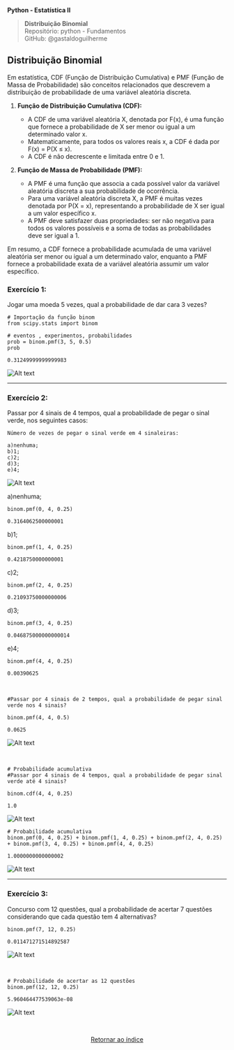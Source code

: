 **Python - Estatística II** 
>**Distribuição Binomial**    
> Repositório: python - Fundamentos  
> GitHub: @gastaldoguilherme
&nbsp;


## Distribuição Binomial




Em estatística, CDF (Função de Distribuição Cumulativa) e PMF (Função de Massa de Probabilidade) são conceitos relacionados que descrevem a distribuição de probabilidade de uma variável aleatória discreta.

1. **Função de Distribuição Cumulativa (CDF):**
   - A CDF de uma variável aleatória X, denotada por F(x), é uma função que fornece a probabilidade de X ser menor ou igual a um determinado valor x.
   - Matematicamente, para todos os valores reais x, a CDF é dada por F(x) = P(X ≤ x).
   - A CDF é não decrescente e limitada entre 0 e 1.

2. **Função de Massa de Probabilidade (PMF):**
   - A PMF é uma função que associa a cada possível valor da variável aleatória discreta a sua probabilidade de ocorrência.
   - Para uma variável aleatória discreta X, a PMF é muitas vezes denotada por P(X = x), representando a probabilidade de X ser igual a um valor específico x.
   - A PMF deve satisfazer duas propriedades: ser não negativa para todos os valores possíveis e a soma de todas as probabilidades deve ser igual a 1.

Em resumo, a CDF fornece a probabilidade acumulada de uma variável aleatória ser menor ou igual a um determinado valor, enquanto a PMF fornece a probabilidade exata de a variável aleatória assumir um valor específico.




### Exercício 1:

Jogar uma moeda 5 vezes, qual a probabilidade de dar cara 3 vezes?

```
# Importação da função binom
from scipy.stats import binom
```


```
# eventos , experimentos, probabilidades
prob = binom.pmf(3, 5, 0.5)
prob
```

```
0.31249999999999983
```

![Alt text](/assets/02-1.png)




---

### Exercício 2:

Passar por 4 sinais de 4 tempos, qual a probabilidade de pegar o sinal verde, nos seguintes casos:

```
Número de vezes de pegar o sinal verde em 4 sinaleiras:

a)nenhuma; 
b)1; 
c)2; 
d)3;  
e)4;
```

![Alt text](/assets/02-2.JPG)



a)nenhuma; 
```
binom.pmf(0, 4, 0.25)
```
```
0.3164062500000001
```


b)1; 
```
binom.pmf(1, 4, 0.25)
```
```
0.4218750000000001
```


c)2; 
```
binom.pmf(2, 4, 0.25)
```
```
0.21093750000000006
```

d)3; 
```
binom.pmf(3, 4, 0.25)
```
```
0.046875000000000014
```


e)4;
```
binom.pmf(4, 4, 0.25)
```
```
0.00390625
```

&nbsp;


```
#Passar por 4 sinais de 2 tempos, qual a probabilidade de pegar sinal verde nos 4 sinais?

binom.pmf(4, 4, 0.5)
```

```
0.0625
```


![Alt text](/assets/02-3.png)


&nbsp;


```
# Probabilidade acumulativa
#Passar por 4 sinais de 4 tempos, qual a probabilidade de pegar sinal verde até 4 sinais?

binom.cdf(4, 4, 0.25)
```
```
1.0
```

![Alt text](/assets/02-4.png)


```
# Probabilidade acumulativa
binom.pmf(0, 4, 0.25) + binom.pmf(1, 4, 0.25) + binom.pmf(2, 4, 0.25) + binom.pmf(3, 4, 0.25) + binom.pmf(4, 4, 0.25)
```

```
1.0000000000000002
```

![Alt text](</assets/02-5.JPG>)





---

### Exercício 3:

Concurso com 12 questões, qual a probabilidade de acertar 7 questões considerando que cada questão tem 4 alternativas?

```
binom.pmf(7, 12, 0.25) 
```

```
0.011471271514892587
```
![Alt text](/assets/02-6.png)



&nbsp;

```
# Probabilidade de acertar as 12 questões
binom.pmf(12, 12, 0.25) 
```


```
5.960464477539063e-08
```

![Alt text](/assets/02-7.png)



&nbsp;

<div align="center">
   
[Retornar ao índice](/README.md)

</div>